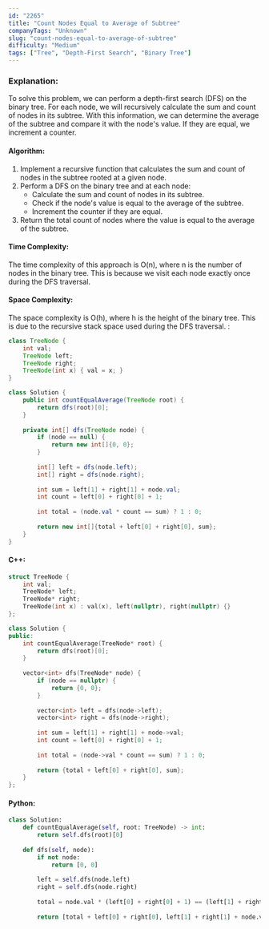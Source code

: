 ```yaml
---
id: "2265"
title: "Count Nodes Equal to Average of Subtree"
companyTags: "Unknown"
slug: "count-nodes-equal-to-average-of-subtree"
difficulty: "Medium"
tags: ["Tree", "Depth-First Search", "Binary Tree"]
---
```


### Explanation:
To solve this problem, we can perform a depth-first search (DFS) on the binary tree. For each node, we will recursively calculate the sum and count of nodes in its subtree. With this information, we can determine the average of the subtree and compare it with the node's value. If they are equal, we increment a counter.

#### Algorithm:
1. Implement a recursive function that calculates the sum and count of nodes in the subtree rooted at a given node.
2. Perform a DFS on the binary tree and at each node:
   - Calculate the sum and count of nodes in its subtree.
   - Check if the node's value is equal to the average of the subtree.
   - Increment the counter if they are equal.
3. Return the total count of nodes where the value is equal to the average of the subtree.

#### Time Complexity:
The time complexity of this approach is O(n), where n is the number of nodes in the binary tree. This is because we visit each node exactly once during the DFS traversal.

#### Space Complexity:
The space complexity is O(h), where h is the height of the binary tree. This is due to the recursive stack space used during the DFS traversal.
:
```java
class TreeNode {
    int val;
    TreeNode left;
    TreeNode right;
    TreeNode(int x) { val = x; }
}

class Solution {
    public int countEqualAverage(TreeNode root) {
        return dfs(root)[0];
    }
    
    private int[] dfs(TreeNode node) {
        if (node == null) {
            return new int[]{0, 0};
        }
        
        int[] left = dfs(node.left);
        int[] right = dfs(node.right);
        
        int sum = left[1] + right[1] + node.val;
        int count = left[0] + right[0] + 1;
        
        int total = (node.val * count == sum) ? 1 : 0;
        
        return new int[]{total + left[0] + right[0], sum};
    }
}
```

#### C++:
```cpp
struct TreeNode {
    int val;
    TreeNode* left;
    TreeNode* right;
    TreeNode(int x) : val(x), left(nullptr), right(nullptr) {}
};

class Solution {
public:
    int countEqualAverage(TreeNode* root) {
        return dfs(root)[0];
    }
    
    vector<int> dfs(TreeNode* node) {
        if (node == nullptr) {
            return {0, 0};
        }
        
        vector<int> left = dfs(node->left);
        vector<int> right = dfs(node->right);
        
        int sum = left[1] + right[1] + node->val;
        int count = left[0] + right[0] + 1;
        
        int total = (node->val * count == sum) ? 1 : 0;
        
        return {total + left[0] + right[0], sum};
    }
};
```

#### Python:
```python
class Solution:
    def countEqualAverage(self, root: TreeNode) -> int:
        return self.dfs(root)[0]
    
    def dfs(self, node):
        if not node:
            return [0, 0]
        
        left = self.dfs(node.left)
        right = self.dfs(node.right)
        
        total = node.val * (left[0] + right[0] + 1) == (left[1] + right[1] + node.val)
        
        return [total + left[0] + right[0], left[1] + right[1] + node.val]
```